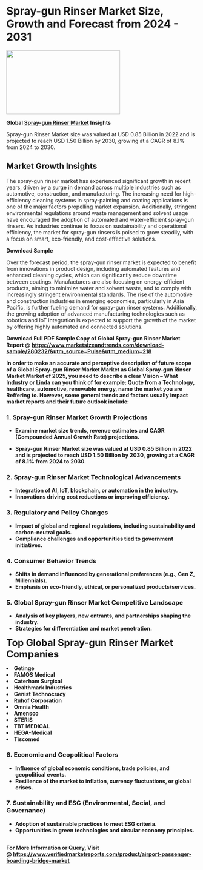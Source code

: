 <H1>Spray-gun Rinser Market Size, Growth and Forecast from 2024 - 2031</H1><img class="aligncenter size-medium wp-image-584254" src="https://thirdeyenews.in/wp-content/uploads/2024/09/Global-Market-Research-300x168.jpeg" alt="" width="300" height="168" /><p><strong>Global&nbsp;<a href="https://www.marketsizeandtrends.com/download-sample/280232/&amp;utm_source=Pulse&amp;utm_medium=218">Spray-gun Rinser Market</a> Insights</strong></p><p>Spray-gun Rinser Market size was valued at USD 0.85 Billion in 2022 and is projected to reach USD 1.50 Billion by 2030, growing at a CAGR of 8.1% from 2024 to 2030.</p><p><h2>Market Growth Insights</h2> <p>The spray-gun rinser market has experienced significant growth in recent years, driven by a surge in demand across multiple industries such as automotive, construction, and manufacturing. The increasing need for high-efficiency cleaning systems in spray-painting and coating applications is one of the major factors propelling market expansion. Additionally, stringent environmental regulations around waste management and solvent usage have encouraged the adoption of automated and water-efficient spray-gun rinsers. As industries continue to focus on sustainability and operational efficiency, the market for spray-gun rinsers is poised to grow steadily, with a focus on smart, eco-friendly, and cost-effective solutions.</p> <p><strong>Download Sample</strong></p> <p>Over the forecast period, the spray-gun rinser market is expected to benefit from innovations in product design, including automated features and enhanced cleaning cycles, which can significantly reduce downtime between coatings. Manufacturers are also focusing on energy-efficient products, aiming to minimize water and solvent waste, and to comply with increasingly stringent environmental standards. The rise of the automotive and construction industries in emerging economies, particularly in Asia Pacific, is further fueling demand for spray-gun rinser systems. Additionally, the growing adoption of advanced manufacturing technologies such as robotics and IoT integration is expected to support the growth of the market by offering highly automated and connected solutions.</p> <p><strong></p><p><span class=""><strong>Download Full PDF Sample Copy of Global Spray-gun Rinser Market Report</strong> @ <a href="https://www.marketsizeandtrends.com/download-sample/280232/&amp;utm_source=Pulse&amp;utm_medium=218" target="_blank">https://www.marketsizeandtrends.com/download-sample/280232/&amp;utm_source=Pulse&amp;utm_medium=218</a></span></p><p>In order to make an accurate and perceptive description of future scope of a Global&nbsp;Spray-gun Rinser Market Market as Global&nbsp;Spray-gun Rinser Market Market of 2025, you need to describe a clear Vision &ndash; What Industry or Linda can you think of for example: Quote from a Technology, healthcare, automotive, renewable energy, name the market you are Reffering to. However, some general trends and factors usually impact market reports and their future outlook include:</p><h3>1.&nbsp;<strong>Spray-gun Rinser Market Growth Projections</strong></h3><ul><li>Examine market size trends, revenue estimates and CAGR (Compounded Annual Growth Rate) projections.</li><li><p>Spray-gun Rinser Market size was valued at USD 0.85 Billion in 2022 and is projected to reach USD 1.50 Billion by 2030, growing at a CAGR of 8.1% from 2024 to 2030.</p></li></ul><h3>2.&nbsp;<strong>Spray-gun Rinser Market Technological Advancements</strong></h3><ul><li>Integration of AI, IoT, blockchain, or automation in the industry.</li><li>Innovations driving cost reductions or improving efficiency.</li></ul><h3>3.&nbsp;<strong>Regulatory and Policy Changes</strong></h3><ul><li>Impact of global and regional regulations, including sustainability and carbon-neutral goals.</li><li>Compliance challenges and opportunities tied to government initiatives.</li></ul><h3>4.&nbsp;<strong>Consumer Behavior Trends</strong></h3><ul><li>Shifts in demand influenced by generational preferences (e.g., Gen Z, Millennials).</li><li>Emphasis on eco-friendly, ethical, or personalized products/services.</li></ul><h3>5.&nbsp;<strong>Global Spray-gun Rinser Market Competitive Landscape</strong></h3><ul><li>Analysis of key players, new entrants, and partnerships shaping the industry.</li><li>Strategies for differentiation and market penetration.</li></ul><p data-pm-slice="1 1 []"><span style="color: inherit; font-family: inherit; font-size: 25px;">Top Global Spray-gun Rinser Market Companies</span></p><div class="" data-test-id=""><p><li>Getinge</li><li> FAMOS Medical</li><li> Caterham Surgical</li><li> Healthmark Industries</li><li> Genist Technocracy</li><li> Ruhof Corporation</li><li> Omnia Health</li><li> Amensco</li><li> STERIS</li><li> TBT MEDICAL</li><li> HEGA-Medical</li><li> Tiscomed</li></p></div><h3>6.&nbsp;<strong>Economic and Geopolitical Factors</strong></h3><ul><li>Influence of global economic conditions, trade policies, and geopolitical events.</li><li>Resilience of the market to inflation, currency fluctuations, or global crises.</li></ul><h3>7.&nbsp;<strong>Sustainability and ESG (Environmental, Social, and Governance)</strong></h3><ul><li>Adoption of sustainable practices to meet ESG criteria.</li><li>Opportunities in green technologies and circular economy principles.</li></ul><h2><strong style="font-size: 14px;">For More Information or Query, Visit @&nbsp;</strong><a style="background-color: #ffffff; font-size: 14px;" href="https://www.marketsizeandtrends.com/report/spray-gun-rinser-market/" target="_blank">https://www.verifiedmarketreports.com/product/airport-passenger-boarding-bridge-market</a></h2>
